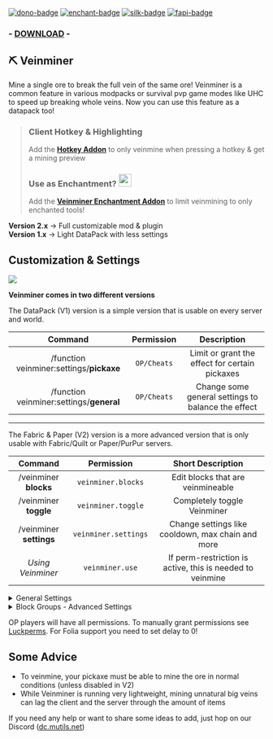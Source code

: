 [![dono-badge](https://cdn.jsdelivr.net/npm/@intergrav/devins-badges@3/assets/cozy/donate/kofi-singular_vector.svg)](https://ko-fi.com/miraculixx/donate)
[![enchant-badge](https://i.imgur.com/dNlLO2m.png)](https://modrinth.com/datapack/veinminer-enchantment)
[![silk-badge](https://i.imgur.com/iSCVMEz.png)](https://modrinth.com/mod/silk)
[![fapi-badge](https://cdn.jsdelivr.net/npm/@intergrav/devins-badges@3/assets/cozy/requires/fabric-api_vector.svg)](https://modrinth.com/mod/fabric-api)

<!-- modrinth_exclude.start -->
### - [DOWNLOAD](https://modrinth.com/project/veinminer) -
<!-- modrinth_exclude.end -->

## ⛏️ Veinminer
Mine a single ore to break the full vein of the same ore!
Veinminer is a common feature in various modpacks or survival pvp game modes like UHC to speed up breaking whole veins.
Now you can use this feature as a datapack too!

> ### Client Hotkey & Highlighting
>  Add the [**Hotkey Addon**](https://modrinth.com/datapack/veinminer-client) to only veinmine when pressing a hotkey & get a mining preview
> ### Use as Enchantment? <img src="https://i.imgur.com/JReqOrU.gif" width=25>
>  Add the [**Veinminer Enchantment Addon**](https://modrinth.com/datapack/veinminer-enchantment) to limit veinmining to only enchanted tools!

**Version 2.x** -> Full customizable mod & plugin<br>
**Version 1.x** -> Light DataPack with less settings<br>

## Customization & Settings
![](https://cdn-raw.modrinth.com/data/OhduvhIc/images/f4c0ad7fa3b8b579753c1f757e80151798717c68.gif)

**Veinminer comes in two different versions**

The DataPack (V1) version is a simple version that is usable on every server and world.

|                 Command                  | Permission  |                    Description                     |
|:----------------------------------------:|:-----------:|:--------------------------------------------------:|
| /function veinminer:settings/**pickaxe** | `OP/Cheats` |   Limit or grant the effect for certain pickaxes   |
| /function veinminer:settings/**general** | `OP/Cheats` | Change some general settings to balance the effect |

---
The Fabric & Paper (V2) version is a more advanced version that is only usable with Fabric/Quilt or Paper/PurPur servers.

|         Command         |      Permission      |                     Short Description                     |
|:-----------------------:|:--------------------:|:---------------------------------------------------------:|
|  /veinminer **blocks**  |  `veinminer.blocks`  |             Edit blocks that are veinmineable             |
|  /veinminer **toggle**  |  `veinminer.toggle`  |                Completely toggle Veinminer                |
| /veinminer **settings** | `veinminer.settings` |     Change settings like cooldown, max chain and more     |
|    *Using Veinminer*    |   `veinminer.use`    | If perm-restriction is active, this is needed to veinmine |

<details><summary>General Settings</summary>

To change a setting, enter `/veinminer settings ... <new-value>`. To check the current state, leave out the new value argument.

|        Setting         |                        Description                        | Default |
|:----------------------:|:---------------------------------------------------------:|:-------:|
|      `mustSneak`       |              Players must sneak to veinmine               | `false` |
|       `cooldown`       |   Time between players are able to veinmine (in ticks)    |  `20`   |
|        `delay`         |   Time between each automated block breaking (in ticks)   |   `1`   |
|       `maxChain`       | Max amount of blocks that can break from one source block |  `100`  |
|   `needCorrectTool`    |     If blocks have a required tool, this must be used     | `true`  |
|     `searchRadius`     |   Amount of blocks in between blocks to count connected   |   `1`   |
| `permissionRestricted` | Only players with `veinminer.use` permission can veinmine | `false` |
|    `mergeItemDrops`    |       All item drops are merged to the source block       | `false` |
|      `autoUpdate`      |  Check for updates and download new version if available  | `false` |
|  `durabilityDecrease`  |       If each mined block should reduce durability        | `true`  |

</details>
<details><summary>Block Groups - Advanced Settings</summary>

Block groups can hold multiple blocks together that will be treated like the same block.<br>
`/veinminer group create <name> [<block1>] [<block2>]`

All blocks inside one group will be mined together. A block can be in multiple groups. New blocks can be added or removed from groups with the following commands:<br>
`/veinminer group edit <name> add-block <block>`<br>
`/veinminer group edit <name> remove-block <block>`

Groups can be limited to certain tools, for example group `wood` can only be mined by axes. If no tool is added to a group, all tools are allowed. If a block is in multiple groups, all tools from those groups are allowed.<br>
(If a block is in one unlimited tool group and one limited to axes, only axes work for this block)<br>
`/veinminer group edit <name> add-tool <item>`<br>
`/veinminer group edit <name> remove-tool <item>`

---

You can also modify the group file directly inside `.../veinminer/default_groups.json`, here are some useful templates by [@DereC4](https://github.com/MiraculixxT/Veinminer/issues/43):

**Ores & Logs**
```json
[ { "name": "Ores", "blocks": [ "minecraft:coal_ore", "minecraft:deepslate_coal_ore", "minecraft:iron_ore", "minecraft:deepslate_iron_ore", "minecraft:copper_ore", "minecraft:deepslate_copper_ore", "minecraft:gold_ore", "minecraft:deepslate_gold_ore", "minecraft:redstone_ore", "minecraft:deepslate_redstone_ore", "minecraft:emerald_ore", "minecraft:deepslate_emerald_ore", "minecraft:lapis_ore", "minecraft:deepslate_lapis_ore", "minecraft:diamond_ore", "minecraft:deepslate_diamond_ore", "minecraft:nether_gold_ore", "minecraft:nether_quartz_ore" ], "tools": [ "minecraft:diamond_pickaxe", "minecraft:golden_pickaxe", "minecraft:iron_pickaxe", "minecraft:netherite_pickaxe", "minecraft:stone_pickaxe", "minecraft:wooden_pickaxe" ] }, { "name": "Logs", "blocks": [ "minecraft:acacia_log", "minecraft:oak_log", "minecraft:mangrove_log", "minecraft:birch_log", "minecraft:jungle_log", "minecraft:spruce_log", "minecraft:dark_oak_log", "minecraft:pale_oak_log", "minecraft:cherry_log", "minecraft:crimson_stem", "minecraft:warped_stem" ], "tools": [ "minecraft:diamond_axe", "minecraft:golden_axe", "minecraft:iron_axe", "minecraft:wooden_axe", "minecraft:stone_axe", "minecraft:netherite_axe" ] } ]
```

**Ores & Logs - Splittet**
```json
[ { "name": "coal_ore", "blocks": ["minecraft:coal_ore"], "tools": [ "minecraft:diamond_pickaxe", "minecraft:golden_pickaxe", "minecraft:iron_pickaxe", "minecraft:netherite_pickaxe", "minecraft:stone_pickaxe", "minecraft:wooden_pickaxe" ] }, { "name": "deepslate_coal_ore", "blocks": ["minecraft:deepslate_coal_ore"], "tools": [ "minecraft:diamond_pickaxe", "minecraft:golden_pickaxe", "minecraft:iron_pickaxe", "minecraft:netherite_pickaxe", "minecraft:stone_pickaxe", "minecraft:wooden_pickaxe" ] }, { "name": "iron_ore", "blocks": ["minecraft:iron_ore"], "tools": [ "minecraft:diamond_pickaxe", "minecraft:golden_pickaxe", "minecraft:iron_pickaxe", "minecraft:netherite_pickaxe", "minecraft:stone_pickaxe", "minecraft:wooden_pickaxe" ] }, { "name": "deepslate_iron_ore", "blocks": ["minecraft:deepslate_iron_ore"], "tools": [ "minecraft:diamond_pickaxe", "minecraft:golden_pickaxe", "minecraft:iron_pickaxe", "minecraft:netherite_pickaxe", "minecraft:stone_pickaxe", "minecraft:wooden_pickaxe" ] }, { "name": "copper_ore", "blocks": ["minecraft:copper_ore"], "tools": [ "minecraft:diamond_pickaxe", "minecraft:golden_pickaxe", "minecraft:iron_pickaxe", "minecraft:netherite_pickaxe", "minecraft:stone_pickaxe", "minecraft:wooden_pickaxe" ] }, { "name": "deepslate_copper_ore", "blocks": ["minecraft:deepslate_copper_ore"], "tools": [ "minecraft:diamond_pickaxe", "minecraft:golden_pickaxe", "minecraft:iron_pickaxe", "minecraft:netherite_pickaxe", "minecraft:stone_pickaxe", "minecraft:wooden_pickaxe" ] }, { "name": "gold_ore", "blocks": ["minecraft:gold_ore"], "tools": [ "minecraft:diamond_pickaxe", "minecraft:golden_pickaxe", "minecraft:iron_pickaxe", "minecraft:netherite_pickaxe", "minecraft:stone_pickaxe", "minecraft:wooden_pickaxe" ] }, { "name": "deepslate_gold_ore", "blocks": ["minecraft:deepslate_gold_ore"], "tools": [ "minecraft:diamond_pickaxe", "minecraft:golden_pickaxe", "minecraft:iron_pickaxe", "minecraft:netherite_pickaxe", "minecraft:stone_pickaxe", "minecraft:wooden_pickaxe" ] }, { "name": "redstone_ore", "blocks": ["minecraft:redstone_ore"], "tools": [ "minecraft:diamond_pickaxe", "minecraft:golden_pickaxe", "minecraft:iron_pickaxe", "minecraft:netherite_pickaxe", "minecraft:stone_pickaxe", "minecraft:wooden_pickaxe" ] }, { "name": "deepslate_redstone_ore", "blocks": ["minecraft:deepslate_redstone_ore"], "tools": [ "minecraft:diamond_pickaxe", "minecraft:golden_pickaxe", "minecraft:iron_pickaxe", "minecraft:netherite_pickaxe", "minecraft:stone_pickaxe", "minecraft:wooden_pickaxe" ] }, { "name": "emerald_ore", "blocks": ["minecraft:emerald_ore"], "tools": [ "minecraft:diamond_pickaxe", "minecraft:golden_pickaxe", "minecraft:iron_pickaxe", "minecraft:netherite_pickaxe", "minecraft:stone_pickaxe", "minecraft:wooden_pickaxe" ] }, { "name": "deepslate_emerald_ore", "blocks": ["minecraft:deepslate_emerald_ore"], "tools": [ "minecraft:diamond_pickaxe", "minecraft:golden_pickaxe", "minecraft:iron_pickaxe", "minecraft:netherite_pickaxe", "minecraft:stone_pickaxe", "minecraft:wooden_pickaxe" ] }, { "name": "lapis_ore", "blocks": ["minecraft:lapis_ore"], "tools": [ "minecraft:diamond_pickaxe", "minecraft:golden_pickaxe", "minecraft:iron_pickaxe", "minecraft:netherite_pickaxe", "minecraft:stone_pickaxe", "minecraft:wooden_pickaxe" ] }, { "name": "deepslate_lapis_ore", "blocks": ["minecraft:deepslate_lapis_ore"], "tools": [ "minecraft:diamond_pickaxe", "minecraft:golden_pickaxe", "minecraft:iron_pickaxe", "minecraft:netherite_pickaxe", "minecraft:stone_pickaxe", "minecraft:wooden_pickaxe" ] }, { "name": "diamond_ore", "blocks": ["minecraft:diamond_ore"], "tools": [ "minecraft:diamond_pickaxe", "minecraft:golden_pickaxe", "minecraft:iron_pickaxe", "minecraft:netherite_pickaxe", "minecraft:stone_pickaxe", "minecraft:wooden_pickaxe" ] }, { "name": "deepslate_diamond_ore", "blocks": ["minecraft:deepslate_diamond_ore"], "tools": [ "minecraft:diamond_pickaxe", "minecraft:golden_pickaxe", "minecraft:iron_pickaxe", "minecraft:netherite_pickaxe", "minecraft:stone_pickaxe", "minecraft:wooden_pickaxe" ] }, { "name": "nether_gold_ore", "blocks": ["minecraft:nether_gold_ore"], "tools": [ "minecraft:diamond_pickaxe", "minecraft:golden_pickaxe", "minecraft:iron_pickaxe", "minecraft:netherite_pickaxe", "minecraft:stone_pickaxe", "minecraft:wooden_pickaxe" ] }, { "name": "nether_quartz_ore", "blocks": ["minecraft:nether_quartz_ore"], "tools": [ "minecraft:diamond_pickaxe", "minecraft:golden_pickaxe", "minecraft:iron_pickaxe", "minecraft:netherite_pickaxe", "minecraft:stone_pickaxe", "minecraft:wooden_pickaxe" ] }, { "name": "acacia_log", "blocks": ["minecraft:acacia_log"], "tools": [ "minecraft:diamond_axe", "minecraft:golden_axe", "minecraft:iron_axe", "minecraft:wooden_axe", "minecraft:stone_axe", "minecraft:netherite_axe" ] }, { "name": "oak_log", "blocks": ["minecraft:oak_log"], "tools": [ "minecraft:diamond_axe", "minecraft:golden_axe", "minecraft:iron_axe", "minecraft:wooden_axe", "minecraft:stone_axe", "minecraft:netherite_axe" ] }, { "name": "mangrove_log", "blocks": ["minecraft:mangrove_log"], "tools": [ "minecraft:diamond_axe", "minecraft:golden_axe", "minecraft:iron_axe", "minecraft:wooden_axe", "minecraft:stone_axe", "minecraft:netherite_axe" ] }, { "name": "birch_log", "blocks": ["minecraft:birch_log"], "tools": [ "minecraft:diamond_axe", "minecraft:golden_axe", "minecraft:iron_axe", "minecraft:wooden_axe", "minecraft:stone_axe", "minecraft:netherite_axe" ] }, { "name": "jungle_log", "blocks": ["minecraft:jungle_log"], "tools": [ "minecraft:diamond_axe", "minecraft:golden_axe", "minecraft:iron_axe", "minecraft:wooden_axe", "minecraft:stone_axe", "minecraft:netherite_axe" ] }, { "name": "spruce_log", "blocks": ["minecraft:spruce_log"], "tools": [ "minecraft:diamond_axe", "minecraft:golden_axe", "minecraft:iron_axe", "minecraft:wooden_axe", "minecraft:stone_axe", "minecraft:netherite_axe" ] }, { "name": "dark_oak_log", "blocks": ["minecraft:dark_oak_log"], "tools": [ "minecraft:diamond_axe", "minecraft:golden_axe", "minecraft:iron_axe", "minecraft:wooden_axe", "minecraft:stone_axe", "minecraft:netherite_axe" ] }, { "name": "pale_oak_log", "blocks": ["minecraft:pale_oak_log"], "tools": [ "minecraft:diamond_axe", "minecraft:golden_axe", "minecraft:iron_axe", "minecraft:wooden_axe", "minecraft:stone_axe", "minecraft:netherite_axe" ] }, { "name": "cherry_log", "blocks": ["minecraft:cherry_log"], "tools": [ "minecraft:diamond_axe", "minecraft:golden_axe", "minecraft:iron_axe", "minecraft:wooden_axe", "minecraft:stone_axe", "minecraft:netherite_axe" ] }, { "name": "crimson_stem", "blocks": ["minecraft:crimson_stem"], "tools": [ "minecraft:diamond_axe", "minecraft:golden_axe", "minecraft:iron_axe", "minecraft:wooden_axe", "minecraft:stone_axe", "minecraft:netherite_axe" ] }, { "name": "warped_stem", "blocks": ["minecraft:warped_stem"], "tools": [ "minecraft:diamond_axe", "minecraft:golden_axe", "minecraft:iron_axe", "minecraft:wooden_axe", "minecraft:stone_axe", "minecraft:netherite_axe" ] } ]
```
</details>

OP players will have all permissions. To manually grant permissions see [Luckperms](https://luckperms.net/).
For Folia support you need to set delay to 0!

## Some Advice
- To veinmine, your pickaxe must be able to mine the ore in normal conditions (unless disabled in V2)
- While Veinminer is running very lightweight, mining unnatural big veins can lag the client and the server through the amount of items


If you need any help or want to share some ideas to add, just hop on our Discord ([dc.mutils.net](https://dc.mutils.net))
